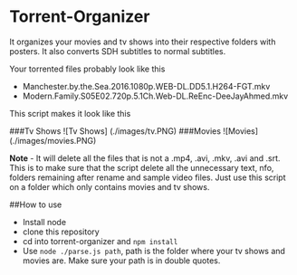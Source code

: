 # Torrent-Organizer

It organizes your movies and tv shows into their respective folders with posters. It also converts SDH subtitles to normal subtitles.

Your torrented files probably look like this 
- Manchester.by.the.Sea.2016.1080p.WEB-DL.DD5.1.H264-FGT.mkv
- Modern.Family.S05E02.720p.5.1Ch.Web-DL.ReEnc-DeeJayAhmed.mkv

This script makes it look like this

###Tv Shows
![Tv Shows]
(./images/tv.PNG)
###Movies
![Movies]
(./images/movies.PNG)

**Note** - It will delete all the files that is not a .mp4, .avi, .mkv, .avi and .srt. This is to make sure that the script delete all the unnecessary text, nfo, folders remaining after rename and sample video files. Just use this script on a folder which only contains movies and tv shows.

##How to use
- Install node
- clone this repository
- cd into torrent-organizer and `npm install`
- Use `node ./parse.js path`, path is the folder where your tv shows and movies are. Make sure your path is in double quotes.
